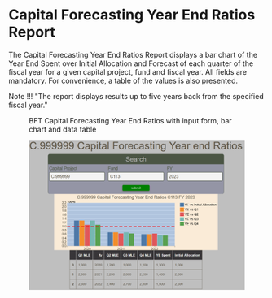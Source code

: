 # Capital Forecasting Year End Ratios Report

The Capital Forecasting Year End Ratios Report displays a bar chart of the Year End Spent over Initial Allocation and Forecast of each quarter of the fiscal year for a given capital project, fund and fiscal year.  All fields are mandatory.  For convenience, a table of the values is also presented.

Note !!! "The report displays results up to five years back from the specified fiscal year."

<figure markdown>
<figcaption>BFT Capital Forecasting Year End Ratios with input form, bar chart and data table</figcaption>

![](images/report-capital-forecasting-year-end-ratio.png)
</figure>
